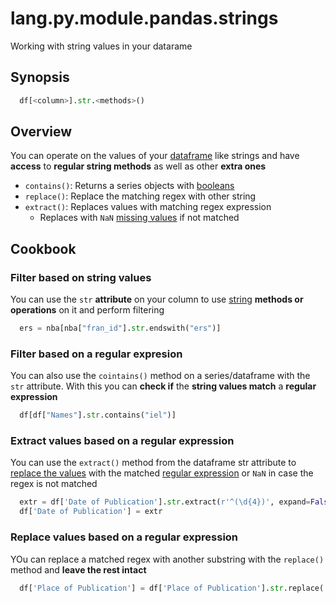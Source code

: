 # lang.py.module.pandas.strings

Working with string values in your datarame

## Synopsis

```py
  df[<column>].str.<methods>()
```

## Overview

You can operate on the values of your [dataframe](./5t4z.md) like strings and
have **access** to **regular string methods** as well as other **extra ones**

- `contains()`: Returns a series objects with [booleans](./6auy.md)
- `replace()`: Replace the matching regex with other string
- `extract()`: Replaces values with matching regex expression
  - Replaces with `NaN` [missing values](./yptc.md) if not matched

## Cookbook

### Filter based on string values

You can use the `str` **attribute** on your column to use [string](./4t3v.md)
**methods or operations** on it and perform filtering

```py
  ers = nba[nba["fran_id"].str.endswith("ers")]
```

### Filter based on a regular expresion

You can also use the `cointains()` method on a series/dataframe with the `str`
attribute. With this you can **check if** the **string values match** a **regular
expression**

```py
  df[df["Names"].str.contains("iel")]
```

### Extract values based on a regular expression

You can use the `extract()` method from the dataframe str attribute to [replace
the values](./67tx.md) with the matched [regular expression](./cbw4.md) or
`NaN` in case the regex is not matched

```py
  extr = df['Date of Publication'].str.extract(r'^(\d{4})', expand=False)
  df['Date of Publication'] = extr
```

### Replace values based on a regular expression

YOu can replace a matched regex with another substring with the `replace()`
method and **leave the rest intact**

```py
  df['Place of Publication'] = df['Place of Publication'].str.replace('-', numpy.nan)
```
